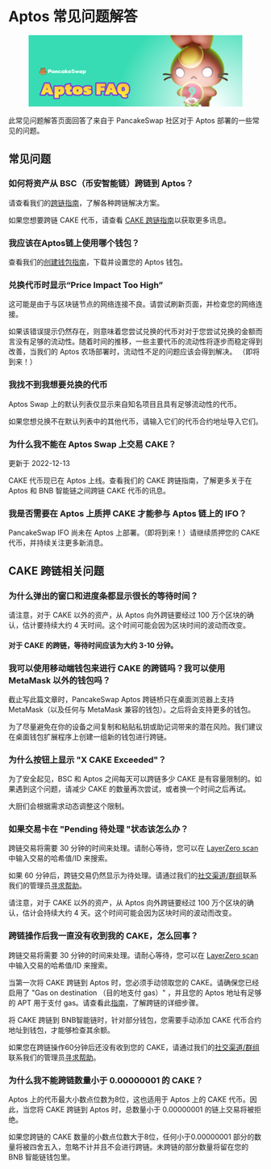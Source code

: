 # Aptos 常见问题解答

<figure><img src="../.gitbook/assets/Aptos-faq-header.png" alt=""><figcaption></figcaption></figure>

此常见问题解答页面回答了来自于 PancakeSwap 社区对于 Aptos 部署的一些常见的问题。

## 常见问题

### 如何将资产从 BSC（币安智能链）跨链到 Aptos？&#x20;

请查看我们的[跨链指南](huo-qu-aptos-dai-bi.md)，了解各种跨链解决方案。&#x20;

如果您想要跨链 CAKE 代币，请查看 [CAKE 跨链指南](broken-reference)以获取更多讯息。

### 我应该在Aptos链上使用哪个钱包？&#x20;

查看我们的[创建钱包指南](chuang-jian-qian-bao.md)，下载并设置您的 Aptos 钱包。&#x20;

### 兑换代币时显示“Price Impact Too High”&#x20;

这可能是由于与区块链节点的网络连接不良。请尝试刷新页面，并检查您的网络连接。&#x20;

如果该错误提示仍然存在，则意味着您尝试兑换的代币对对于您尝试兑换的金额而言没有足够的流动性。随着时间的推移，一些主要代币的流动性将逐步而稳定得到改善，当我们的 Aptos 农场部署时，流动性不足的问题应该会得到解决。 （即将到来！）

### 我找不到我想要兑换的代币&#x20;

Aptos Swap 上的默认列表仅显示来自知名项目且具有足够流动性的代币。&#x20;

如果您想兑换不在默认列表中的其他代币，请输入它们的代币合约地址导入它们。&#x20;

### 为什么我不能在 Aptos Swap 上交易 CAKE？&#x20;

更新于 2022-12-13&#x20;

CAKE 代币现已在 Aptos 上线。查看我们的 CAKE 跨链指南，了解更多关于在 Aptos 和 BNB 智能链之间跨链 CAKE 代币的讯息。

### 我是否需要在 Aptos 上质押 CAKE 才能参与 Aptos 链上的 IFO？&#x20;

PancakeSwap IFO 尚未在 Aptos 上部署。（即将到来！）请继续质押您的 CAKE 代币，并持续关注更多新消息。

## CAKE 跨链相关问题

### 为什么弹出的窗口和进度条都显示很长的等待时间？

请注意，对于 CAKE 以外的资产，从 Aptos 向外跨链要经过 100 万个区块的确认，估计要持续大约 4 天时间。这个时间可能会因为区块时间的波动而改变。

#### 对于 CAKE 的跨链，等待时间应该为大约 3-10 分钟。

### 我可以使用移动端钱包来进行 CAKE 的跨链吗？我可以使用 MetaMask 以外的钱包吗？

截止写此篇文章时，PancakeSwap Aptos 跨链桥只在桌面浏览器上支持 MetaMask（以及任何与 MetaMask 兼容的钱包）。之后将会支持更多的钱包。

为了尽量避免在你的设备之间复制和粘贴私钥或助记词带来的潜在风险。我们建议在桌面钱包扩展程序上创建一组新的钱包进行跨链。

### 为什么按钮上显示 "X CAKE Exceeded"？&#x20;

为了安全起见，BSC 和 Aptos 之间每天可以跨链多少 CAKE 是有容量限制的。如果遇到这个问题，请减少 CAKE 的数量再次尝试，或者换一个时间之后再试。&#x20;

大厨们会根据需求动态调整这个限制。

### 如果交易卡在 "Pending 待处理 "状态该怎么办？&#x20;

跨链交易将需要 30 分钟的时间来处理。请耐心等待，您可以在 [LayerZero scan](https://layerzeroscan.com/) 中输入交易的哈希值/ID 来搜索。&#x20;

如果 60 分钟后，跨链交易仍然显示为待处理。请通过我们的[社交渠道/群组](../contact-us/telegram.md)联系我们的管理员[寻求帮助](../click-here-for-help/)。&#x20;

请注意，对于 CAKE 以外的资产，从 Aptos 向外跨链要经过 100 万个区块的确认，估计会持续大约 4 天。这个时间可能会因为区块时间的波动而改变。

### 跨链操作后我一直没有收到我的 CAKE，怎么回事？&#x20;

跨链交易将需要 30 分钟的时间来处理。请耐心等待，您可以在 [LayerZero scan](https://layerzeroscan.com/) 中输入交易的哈希值/ID 来搜索。&#x20;

当第一次将 CAKE 跨链到 Aptos 时，您必须手动领取您的 CAKE。请确保您已经启用了 "Gas on destination （目的地支付 gas）" ，并且您的 Aptos 地址有足够的 APT 用于支付 gas。请查看此[指南](broken-reference)，了解跨链的详细步骤。&#x20;

将 CAKE 跨链到 BNB智能链时，针对部分钱包，您需要手动添加 CAKE 代币合约地址到钱包，才能够检查其余额。

如果您在跨链操作60分钟后还没有收到您的 CAKE，请通过我们的[社交渠道/群组](../contact-us/telegram.md)联系我们的管理员[寻求帮助](../click-here-for-help/)。&#x20;

### 为什么我不能跨链数量小于 0.00000001 的 CAKE？&#x20;

Aptos 上的代币最大小数点位数为8位，这也适用于 Aptos 上的 CAKE 代币。因此，当您将 CAKE 跨链到 Aptos 时，总数量小于 0.00000001 的链上交易将被拒绝。

如果您跨链的 CAKE 数量的小数点位数大于8位，任何小于0.00000001 部分的数量将被四舍五入，忽略不计并且不会进行跨链。未跨链的部分数量将留在您的 BNB 智能链钱包里。
